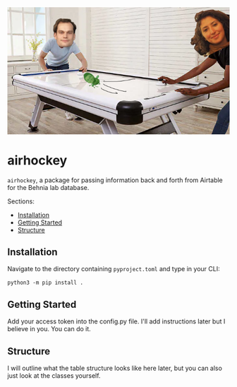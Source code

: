 
<img src="docs/header.png">

# airhockey
`airhockey`, a package for passing information back and forth from Airtable for the Behnia lab database.

Sections:
- [Installation](#installation)
- [Getting Started](#getting-started)
- [Structure](#structure)

## Installation

Navigate to the directory containing `pyproject.toml` and type in your CLI:
```
python3 -m pip install .
```
## Getting Started

Add your access token into the config.py file. I'll add instructions later but I believe in you. You can do it.


## Structure


 I will outline what the table structure looks like here later, but you can also just look at the classes yourself.
